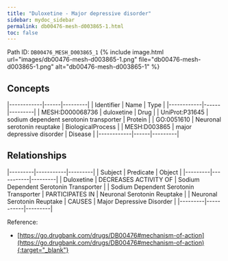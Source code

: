 ```yaml
---
title: "Duloxetine - Major depressive disorder"
sidebar: mydoc_sidebar
permalink: db00476-mesh-d003865-1.html
toc: false 
---
```



Path ID: `DB00476_MESH_D003865_1`
{% include image.html url="images/db00476-mesh-d003865-1.png" file="db00476-mesh-d003865-1.png" alt="db00476-mesh-d003865-1" %}

## Concepts

|------------|------|---------|
| Identifier | Name | Type    |
|------------|------|---------|
| MESH:D000068736 | duloxetine | Drug |
| UniProt:P31645 | sodium dependent serotonin transporter | Protein |
| GO:0051610 | Neuronal serotonin reuptake | BiologicalProcess |
| MESH:D003865 | major depressive disorder | Disease |
|------------|------|---------|

## Relationships

|---------|-----------|---------|
| Subject | Predicate | Object  |
|---------|-----------|---------|
| Duloxetine | DECREASES ACTIVITY OF | Sodium Dependent Serotonin Transporter |
| Sodium Dependent Serotonin Transporter | PARTICIPATES IN | Neuronal Serotonin Reuptake |
| Neuronal Serotonin Reuptake | CAUSES | Major Depressive Disorder |
|---------|-----------|---------|

Reference:
  - [https://go.drugbank.com/drugs/DB00476#mechanism-of-action](https://go.drugbank.com/drugs/DB00476#mechanism-of-action){:target="_blank"}